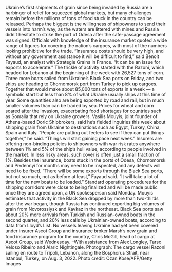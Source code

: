 Ukraine’s first shipments of grain since being invaded by Russia are a harbinger of relief for squeezed global markets, but many challenges remain before the millions of tons of food stuck in the country can be released.
Perhaps the biggest is the willingness of shipowners to send their vessels into harm’s way, as the waters are littered with mines and Russia didn’t hesitate to strike the port of Odesa after the safe-passage agreement was signed. Officials with knowledge of the insurance market quoted a wide range of figures for covering the nation’s cargoes, with most of the numbers looking prohibitive for the trade.
“Insurance costs should be very high, and without any government assistance it will be difficult to find,” said Benoit Fayaud, an analyst with Strategie Grains in France. “It can be an issue for exports to accelerate.”
The trickle of activity started with the Razoni, which headed for Lebanon at the beginning of the week with 26,527 tons of corn. Three more boats sailed from Ukraine’s Black Sea ports on Friday, and two ships are heading to Chornomorsk port from Turkey to pick up cargoes.
Together that would make about 85,000 tons of exports in a week — a symbolic start but less than 8% of what Ukraine usually ships at this time of year. Some quantities also are being exported by road and rail, but in much smaller volumes than can be traded by sea. Prices for wheat and corn soared after the invasion, exacerbating food shortages for countries such as Somalia that rely on Ukraine growers.
Vasilis Mouyis, joint founder of Athens-based Doric Shipbrokers, said he’s fielded inquiries this week about shipping grain from Ukraine to destinations such as Egypt, Turkey, China, Spain and Italy.
“People are putting out feelers to see if they can put things together,” he said. “Things will start gaining pace next week.”
Insurers are offering non-binding policies to shipowners with war risk rates anywhere between 1% and 5% of the ship’s hull value, according to people involved in the market. In less risky areas, such cover is often just a small fraction of 1%.
Besides the insurance, boats stuck in the ports of Odesa, Chornomorsk and Pivdennyi for months may need to be inspected, and any defects will need to be fixed.
“There will be some exports through the Black Sea ports, but not so much, not as before at least,” Fayaud said. “It will take a lot of time for the new boats to be loaded.”
Standard operating procedures for the shipping corridors were close to being finalized and will be made public once they are agreed upon, a UN spokesperson said Monday.
Mouyis estimates that activity in the Black Sea dropped by more than two-thirds after the war began, though Russia has continued exporting big volumes of grain from Novorossiysk and Kavkaz in the northeast. Black Sea ports saw about 20% more arrivals from Turkish and Russian-owned boats in the second quarter, and 20% less calls by Ukrainian-owned boats, according to data from Lloyd’s List.
No vessels leaving Ukraine had yet been covered under insurer Ascot Group and insurance broker Marsh’s new grain and food insurance program for the country, Chris McGill, head of cargo at Ascot Group, said Wednesday.
–With assistance from Alex Longley, Tarso Veloso Ribeiro and Alaric Nightingale.
Photograph: The cargo vessel Razoni sailing en route to Tripoli, Lebanon, along the Bosphorus Strait, near Istanbul, Turkey, on Aug. 3, 2022. Photo credit: Ozan Kose/AFP/Getty Images